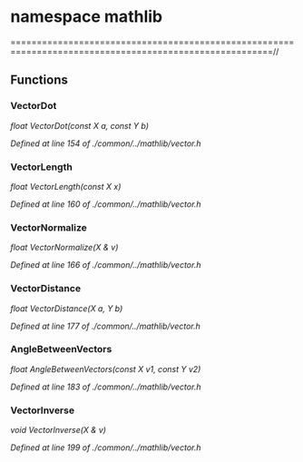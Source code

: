 # namespace mathlib



========================================================================================================//



## Functions

### VectorDot

*float VectorDot(const X a, const Y b)*

*Defined at line 154 of ./common/../mathlib/vector.h*

### VectorLength

*float VectorLength(const X x)*

*Defined at line 160 of ./common/../mathlib/vector.h*

### VectorNormalize

*float VectorNormalize(X & v)*

*Defined at line 166 of ./common/../mathlib/vector.h*

### VectorDistance

*float VectorDistance(X a, Y b)*

*Defined at line 177 of ./common/../mathlib/vector.h*

### AngleBetweenVectors

*float AngleBetweenVectors(const X v1, const Y v2)*

*Defined at line 183 of ./common/../mathlib/vector.h*

### VectorInverse

*void VectorInverse(X & v)*

*Defined at line 199 of ./common/../mathlib/vector.h*



